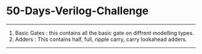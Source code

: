 # 50-Days-Verilog-Challenge
-----------------------------------------------------------------------------------------------------------------------------------------------------------------------
1. Basic Gates : this contains all the basic gate on diffrent modelling types.
2. Adders : This contains half, full, ripple carry, carry lookahead adders.
-----------------------------------------------------------------------------------------------------------------------------------------------------------------------
